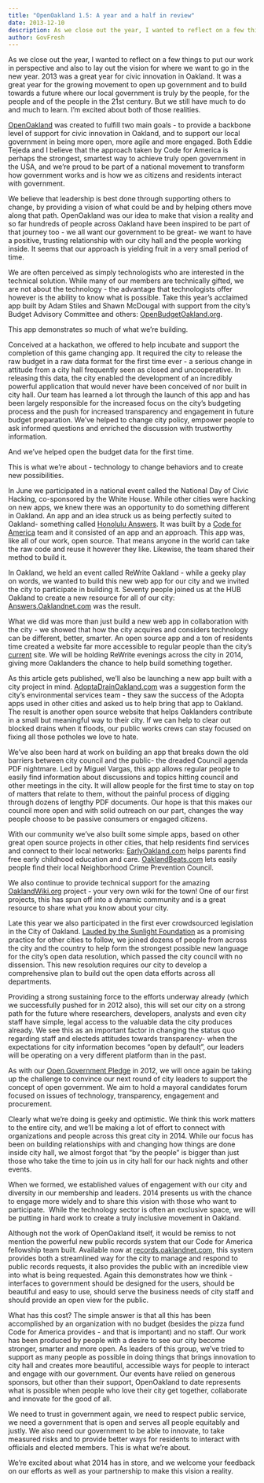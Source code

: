 ```yaml
---
title: "OpenOakland 1.5: A year and a half in review"
date: 2013-12-10
description: As we close out the year, I wanted to reflect on a few things to put our work in perspective and also to lay out the vision for where we want to go in the new year.
author: GovFresh
---
```


As we close out the year, I wanted to reflect on a few things to put our work in perspective and also to lay out the vision for where we want to go in the new year. 2013 was a great year for civic innovation in Oakland. It was a great year for the growing movement to open up government and to build towards a future where our local government is truly by the people, for the people and of the people in the 21st century. But we still have much to do and much to learn. I’m excited about both of those realities.

<a href="http://openoakland.org">OpenOakland</a> was created to fulfill two main goals - to provide a backbone level of support for civic innovation in Oakland, and to support our local government in being more open, more agile and more engaged. Both Eddie Tejeda and I believe that the approach taken by Code for America is perhaps the strongest, smartest way to achieve truly open government in the USA, and we’re proud to be part of a national movement to transform how government works and is how we as citizens and residents interact with government.

We believe that leadership is best done through supporting others to change, by providing a vision of what could be and by helping others move along that path. OpenOakland was our idea to make that vision a reality and so far hundreds of people across Oakland have been inspired to be part of that journey too - we all want our government to be great- we want to have a positive, trusting relationship with our city hall and the people working inside. It seems that our approach is yielding fruit in a very small period of time.

We are often perceived as simply technologists who are interested in the technical solution. While many of our members are technically gifted, we are not about the technology - the advantage that technologists offer however is the ability to know what is possible. Take this year’s acclaimed app built by Adam Stiles and Shawn McDougal with support from the city’s Budget Advisory Committee and others: <a title="obo" href="http://OpenBudgetOakland.org">OpenBudgetOakland.org</a>. 

This app demonstrates so much of what we’re building. 

Conceived at a hackathon, we offered to help incubate and support the completion of this game changing app. It required the city to release the raw budget in a raw data format for the first time ever - a serious change in attitude from a city hall frequently seen as closed and uncooperative. In releasing this data, the city enabled the development of an incredibly powerful application that would never have been conceived of nor built in city hall. Our team has learned a lot through the launch of this app and has been largely responsible for the increased focus on the city’s budgeting process and the push for increased transparency and engagement in future budget preparation. We’ve helped to change city policy, empower people to ask informed questions and enriched the discussion with trustworthy information. 

And we’ve helped open the budget data for the first time.

This is what we’re about - technology to change behaviors and to create new possibilities.

In June we participated in a national event called the National Day of Civic Hacking, co-sponsored by the White House. While other cities were hacking on new apps, we knew there was an opportunity to do something different in Oakland. An app and an idea struck us as being perfectly suited to Oakland- something called <a title="HA" href="http://answers.honolulu.gov">Honolulu Answers</a>. It was built by a <a title="cfa" href="http://codeforamerica.org">Code for America</a> team and it consisted of an app and an approach. This app was, like all of our work, open source. That means anyone in the world can take the raw code and reuse it however they like. Likewise, the team shared their method to build it. 

In Oakland, we held an event called ReWrite Oakland - while a geeky play on words, we wanted to build this new web app for our city and we invited the city to participate in building it. Seventy people joined us at the HUB Oakland to create a new resource for all of our city: <a title="Answers" href="http://Answers.Oaklandnet.com" target="_blank">Answers.Oaklandnet.com</a> was the result. 

What we did was more than just build a new web app in collaboration with the city - we showed that how the city acquires and considers technology can be different, better, smarter. An open source app and a ton of residents time created a website far more accessible to regular people than the city’s <a title="web" href="http://oaklandnet.com" target="_blank">current</a> site. We will be holding ReWrite evenings across the city in 2014, giving more Oaklanders the chance to help build something together.

As this article gets published, we’ll also be launching a new app built with a city project in mind. <a title="Adopta" href="http://AdoptaDrainOakland.com" target="_blank">AdoptaDrainOakland.com</a> was a suggestion form the city’s environmental services team - they saw the success of the Adopta apps used in other cities and asked us to help bring that app to Oakland. The result is another open source website that helps Oaklanders contribute in a small but meaningful way to their city. If we can help to clear out blocked drains when it floods, our public works crews can stay focused on fixing all those potholes we love to hate.

We’ve also been hard at work on building an app that breaks down the old barriers between city council and the public- the dreaded Council agenda PDF nightmare. Led by Miguel Vargas, this app allows regular people to easily find information about discussions and topics hitting council and other meetings in the city. It will allow people for the first time to stay on top of matters that relate to them, without the painful process of digging through dozens of lengthy PDF documents. Our hope is that this makes our council more open and with solid outreach on our part, changes the way people choose to be passive consumers or engaged citizens.

With our community we’ve also built some simple apps, based on other great open source projects in other cities, that help residents find services and connect to their local networks:
<a title="EarlyOakland" href="http://EarlyOakland.com" target="_blank">EarlyOakland.com</a> helps parents find free early childhood education and care. <a title="Beats" href="http://OaklandBeats.com" target="_blank">OaklandBeats.com</a> lets easily people find their local Neighborhood Crime Prevention Council.

We also continue to provide technical support for the amazing <a title="ow" href="http://OaklandWiki.org" target="_blank">OaklandWiki.org</a> project - your very own wiki for the town! One of our first projects, this has spun off into a dynamic community and is a great resource to share what you know about your city.

Late this year we also participated in the first ever crowdsourced legislation in the City of Oakland. <a title="sunlight" href="http://sunlightfoundation.com/blog/2013/10/29/oaklands-public-participation-route-to-open-data-legislation/" target="_blank">Lauded by the Sunlight Foundation</a> as a promising practice for other cities to follow, we joined dozens of people from across the city and the country to help form the strongest possible new language for the city’s open data resolution, which passed the city council with no dissension. This new resolution requires our city to develop a comprehensive plan to build out the open data efforts across all departments. 

Providing a strong sustaining force to the efforts underway already (which we successfully pushed for in 2012 also), this will set our city on a strong path for the future where researchers, developers, analysts and even city staff have simple, legal access to the valuable data the city produces already. We see this as an important factor in changing the status quo regarding staff and electeds attitudes towards transparency- when the expectations for city information becomes “open by default”, our leaders will be operating on a very different platform than in the past.

As with our <a title="Oakvoters" href="http://oaklandcandidates.org" target="_blank">Open Government Pledge</a> in 2012, we will once again be taking up the challenge to convince our next round of city leaders to support the concept of open government. We aim to hold a mayoral candidates forum focused on issues of technology, transparency, engagement and procurement.

Clearly what we’re doing is geeky and optimistic. We think this work matters to the entire city, and we’ll be making a lot of effort to connect with organizations and people across this great city in 2014. While our focus has been on building relationships with and changing how things are done inside city hall, we almost forgot that “by the people” is bigger than just those who take the time to join us in city hall for our hack nights and other events. 

When we formed, we established values of engagement with our city and diversity in our membership and leaders. 2014 presents us with the chance to engage more widely and to share this vision with those who want to participate.  While the technology sector is often an exclusive space, we will be putting in hard work to create a truly inclusive movement in Oakland.

Although not the work of OpenOakland itself, it would be remiss to not mention the powerful new public records system that our Code for America fellowship team built. Available now at <a title="Records" href="http://records.oaklandnet.com" target="_blank">records.oaklandnet.com</a>, this system provides both a streamlined way for the city to manage and respond to public records requests, it also provides the public with an incredible view into what is being requested. Again this demonstrates how we think - interfaces to government should be designed for the users, should be beautiful and easy to use, should serve the business needs of city staff and should provide an open view for the public.

What has this cost? The simple answer is that all this has been accomplished by an organization with no budget (besides the pizza fund Code for America provides - and that is important) and no staff. Our work has been produced by people with a desire to see our city become stronger, smarter and more open. As leaders of this group, we’ve tried to support as many people as possible in doing things that brings innovation to city hall and creates more beautiful, accessible ways for people to interact and engage with our government. Our events have relied on generous sponsors, but other than their support, OpenOakland to date represents what is possible when people who love their city get together, collaborate and innovate for the good of all.

We need to trust in government again, we need to respect public service, we need a government that is open and serves all people equitably and justly. We also need our government to be able to innovate, to take measured risks and to provide better ways for residents to interact with officials and elected members. This is what we’re about.

We’re excited about what 2014 has in store, and we welcome your feedback on our efforts as well as your partnership to make this vision a reality.
